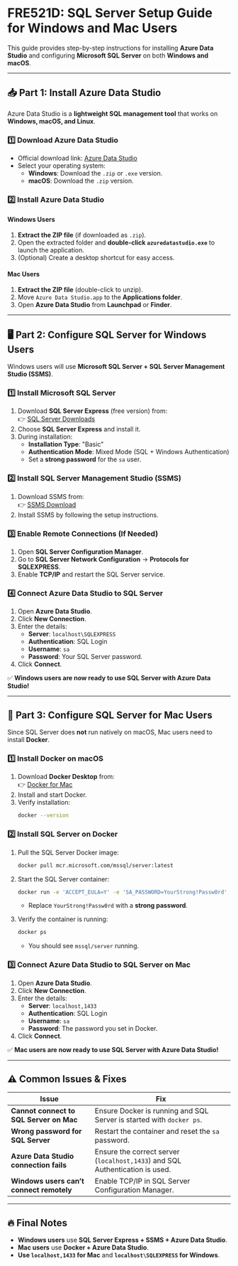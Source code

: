 # FRE521D: SQL Server Setup Guide for Windows and Mac Users

This guide provides step-by-step instructions for installing **Azure Data Studio** and configuring **Microsoft SQL Server** on both **Windows and macOS**.

---

## 📥 Part 1: Install Azure Data Studio
Azure Data Studio is a **lightweight SQL management tool** that works on **Windows, macOS, and Linux**.

### 1️⃣ Download Azure Data Studio
- Official download link: [Azure Data Studio](https://learn.microsoft.com/en-us/sql/azure-data-studio/download-azure-data-studio)
- Select your operating system:
  - **Windows**: Download the `.zip` or `.exe` version.
  - **macOS**: Download the `.zip` version.

### 2️⃣ Install Azure Data Studio
#### **Windows Users**
1. **Extract the ZIP file** (if downloaded as `.zip`).
2. Open the extracted folder and **double-click `azuredatastudio.exe`** to launch the application.
3. (Optional) Create a desktop shortcut for easy access.

#### **Mac Users**
1. **Extract the ZIP file** (double-click to unzip).
2. Move `Azure Data Studio.app` to the **Applications folder**.
3. Open **Azure Data Studio** from **Launchpad** or **Finder**.

---

## 🖥️ Part 2: Configure SQL Server for Windows Users
Windows users will use **Microsoft SQL Server + SQL Server Management Studio (SSMS)**.

### 1️⃣ Install Microsoft SQL Server
1. Download **SQL Server Express** (free version) from:  
   👉 [SQL Server Downloads](https://www.microsoft.com/en-us/sql-server/sql-server-downloads)
2. Choose **SQL Server Express** and install it.
3. During installation:
   - **Installation Type**: "Basic"
   - **Authentication Mode**: Mixed Mode (SQL + Windows Authentication)
   - Set a **strong password** for the `sa` user.

### 2️⃣ Install SQL Server Management Studio (SSMS)
1. Download SSMS from:  
   👉 [SSMS Download](https://aka.ms/ssmsfullsetup)
2. Install SSMS by following the setup instructions.

### 3️⃣ Enable Remote Connections (If Needed)
1. Open **SQL Server Configuration Manager**.
2. Go to **SQL Server Network Configuration** → **Protocols for SQLEXPRESS**.
3. Enable **TCP/IP** and restart the SQL Server service.

### 4️⃣ Connect Azure Data Studio to SQL Server
1. Open **Azure Data Studio**.
2. Click **New Connection**.
3. Enter the details:
   - **Server**: `localhost\SQLEXPRESS`
   - **Authentication**: SQL Login
   - **Username**: `sa`
   - **Password**: Your SQL Server password.
4. Click **Connect**.

✅ **Windows users are now ready to use SQL Server with Azure Data Studio!**

---

## 🍏 Part 3: Configure SQL Server for Mac Users
Since SQL Server does **not** run natively on macOS, Mac users need to install **Docker**.

### 1️⃣ Install Docker on macOS
1. Download **Docker Desktop** from:  
   👉 [Docker for Mac](https://www.docker.com/products/docker-desktop/)
2. Install and start Docker.
3. Verify installation:
   ```bash
   docker --version
   ```

### 2️⃣ Install SQL Server on Docker
1. Pull the SQL Server Docker image:
   ```bash
   docker pull mcr.microsoft.com/mssql/server:latest
   ```
2. Start the SQL Server container:
   ```bash
   docker run -e 'ACCEPT_EULA=Y' -e 'SA_PASSWORD=YourStrong!Passw0rd' -p 1433:1433 --name sqlserver -d mcr.microsoft.com/mssql/server:latest
   ```
   - Replace `YourStrong!Passw0rd` with a **strong password**.

3. Verify the container is running:
   ```bash
   docker ps
   ```
   - You should see `mssql/server` running.

### 3️⃣ Connect Azure Data Studio to SQL Server on Mac
1. Open **Azure Data Studio**.
2. Click **New Connection**.
3. Enter the details:
   - **Server**: `localhost,1433`
   - **Authentication**: SQL Login
   - **Username**: `sa`
   - **Password**: The password you set in Docker.
4. Click **Connect**.

✅ **Mac users are now ready to use SQL Server with Azure Data Studio!**

---

## ⚠️ Common Issues & Fixes
| Issue | Fix |
|-----------------|------------------------------------------------|
| **Cannot connect to SQL Server on Mac** | Ensure Docker is running and SQL Server is started with `docker ps`. |
| **Wrong password for SQL Server** | Restart the container and reset the `sa` password. |
| **Azure Data Studio connection fails** | Ensure the correct server (`localhost,1433`) and SQL Authentication is used. |
| **Windows users can’t connect remotely** | Enable TCP/IP in SQL Server Configuration Manager. |

---

## 🔥 Final Notes
- **Windows users** use **SQL Server Express + SSMS + Azure Data Studio**.
- **Mac users** use **Docker + Azure Data Studio**.
- **Use `localhost,1433` for Mac** and **`localhost\SQLEXPRESS` for Windows**.
